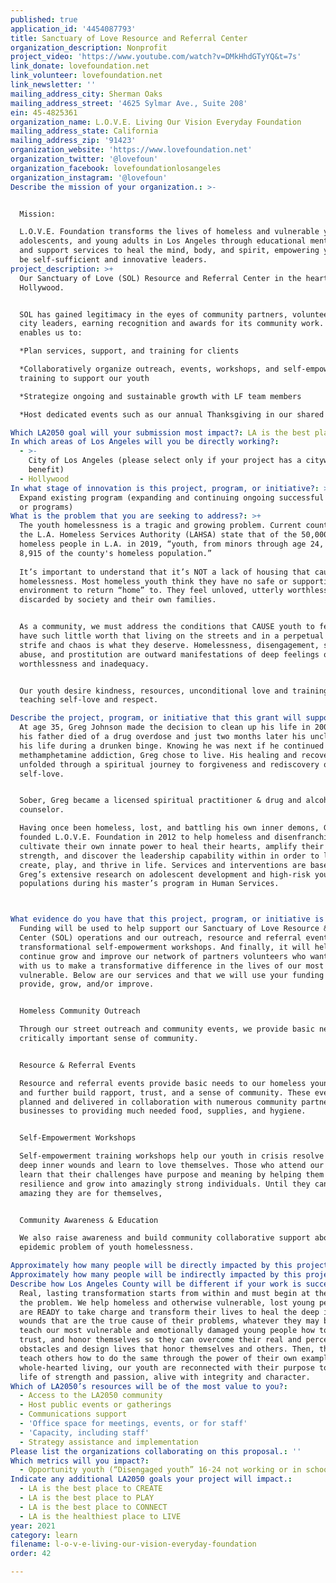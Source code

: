 ```yaml
---
published: true
application_id: '4454087793'
title: Sanctuary of Love Resource and Referral Center
organization_description: Nonprofit
project_video: 'https://www.youtube.com/watch?v=DMkHhdGTyYQ&t=7s'
link_donate: lovefoundation.net
link_volunteer: lovefoundation.net
link_newsletter: ''
mailing_address_city: Sherman Oaks
mailing_address_street: '4625 Sylmar Ave., Suite 208'
ein: 45-4825361
organization_name: L.O.V.E. Living Our Vision Everyday Foundation
mailing_address_state: California
mailing_address_zip: '91423'
organization_website: 'https://www.lovefoundation.net'
organization_twitter: '@lovefoun'
organization_facebook: lovefoundationlosangeles
organization_instagram: '@lovefoun'
Describe the mission of your organization.: >-


  Mission:

  L.O.V.E. Foundation transforms the lives of homeless and vulnerable youth,
  adolescents, and young adults in Los Angeles through educational mentorship
  and support services to heal the mind, body, and spirit, empowering youth to
  be self-sufficient and innovative leaders.
project_description: >+
  Our Sanctuary of Love (SOL) Resource and Referral Center in the heart of
  Hollywood. 


  SOL has gained legitimacy in the eyes of community partners, volunteers and
  city leaders, earning recognition and awards for its community work. SOL
  enables us to:

  *Plan services, support, and training for clients 

  *Collaboratively organize outreach, events, workshops, and self-empowerment
  training to support our youth

  *Strategize ongoing and sustainable growth with LF team members 

  *Host dedicated events such as our annual Thanksgiving in our shared space

Which LA2050 goal will your submission most impact?: LA is the best place to LEARN
In which areas of Los Angeles will you be directly working?:
  - >-
    City of Los Angeles (please select only if your project has a citywide
    benefit)
  - Hollywood
In what stage of innovation is this project, program, or initiative?: >-
  Expand existing program (expanding and continuing ongoing successful projects
  or programs)
What is the problem that you are seeking to address?: >+
  The youth homelessness is a tragic and growing problem. Current counts from
  the L.A. Homeless Services Authority (LAHSA) state that of the 50,000 - 60,000
  homeless people in L.A. in 2019, “youth, from minors through age 24, make up
  8,915 of the county's homeless population.” 
   
  It’s important to understand that it’s NOT a lack of housing that causes
  homelessness. Most homeless youth think they have no safe or supportive
  environment to return “home” to. They feel unloved, utterly worthless and
  discarded by society and their own families. 


  As a community, we must address the conditions that CAUSE youth to feel they
  have such little worth that living on the streets and in a perpetual cycle of
  strife and chaos is what they deserve. Homelessness, disengagement, substance
  abuse, and prostitution are outward manifestations of deep feelings of
  worthlessness and inadequacy. 


  Our youth desire kindness, resources, unconditional love and training,
  teaching self-love and respect. 

Describe the project, program, or initiative that this grant will support to address the problem identified.: >+
  At age 35, Greg Johnson made the decision to clean up his life in 2005 after
  his father died of a drug overdose and just two months later his uncle took
  his life during a drunken binge. Knowing he was next if he continued with his
  methamphetamine addiction, Greg chose to live. His healing and recovery
  unfolded through a spiritual journey to forgiveness and rediscovery of the
  self-love.


  Sober, Greg became a licensed spiritual practitioner & drug and alcohol
  counselor. 

  Having once been homeless, lost, and battling his own inner demons, Greg
  founded L.O.V.E. Foundation in 2012 to help homeless and disenfranchised youth
  cultivate their own innate power to heal their hearts, amplify their inner
  strength, and discover the leadership capability within in order to live,
  create, play, and thrive in life. Services and interventions are based on
  Greg’s extensive research on adolescent development and high-risk youth
  populations during his master’s program in Human Services.



What evidence do you have that this project, program, or initiative is or will be successful, and how will you define and measure success?: >+
  Funding will be used to help support our Sanctuary of Love Resource & Referral
  Center (SOL) operations and our outreach, resource and referral events, and
  transformational self-empowerment workshops. And finally, it will help us
  continue grow and improve our network of partners volunteers who want to work
  with us to make a transformative difference in the lives of our most
  vulnerable. Below are our services and that we will use your funding to help
  provide, grow, and/or improve.


  Homeless Community Outreach 

  Through our street outreach and community events, we provide basic needs and a
  critically important sense of community. 


  Resource & Referral Events

  Resource and referral events provide basic needs to our homeless young people
  and further build rapport, trust, and a sense of community. These events are
  planned and delivered in collaboration with numerous community partners and
  businesses to providing much needed food, supplies, and hygiene. 


  Self-Empowerment Workshops 

  Self-empowerment training workshops help our youth in crisis resolve their
  deep inner wounds and learn to love themselves. Those who attend our workshops
  learn that their challenges have purpose and meaning by helping them build
  resilience and grow into amazingly strong individuals. Until they can see how
  amazing they are for themselves, 


  Community Awareness & Education 

  We also raise awareness and build community collaborative support about the
  epidemic problem of youth homelessness. 

Approximately how many people will be directly impacted by this project, program, or initiative?: '2000'
Approximately how many people will be indirectly impacted by this project, program, or initiative?: '10000'
Describe how Los Angeles County will be different if your work is successful.: >-
  Real, lasting transformation starts from within and must begin at the core of
  the problem. We help homeless and otherwise vulnerable, lost young people who
  are READY to take charge and transform their lives to heal the deep inner
  wounds that are the true cause of their problems, whatever they may be. We
  teach our most vulnerable and emotionally damaged young people how to love,
  trust, and honor themselves so they can overcome their real and perceived
  obstacles and design lives that honor themselves and others. Then, they can
  teach others how to do the same through the power of their own example. With
  whole-hearted living, our youth are reconnected with their purpose to live a
  life of strength and passion, alive with integrity and character.
Which of LA2050’s resources will be of the most value to you?:
  - Access to the LA2050 community
  - Host public events or gatherings
  - Communications support
  - 'Office space for meetings, events, or for staff'
  - 'Capacity, including staff'
  - Strategy assistance and implementation
Please list the organizations collaborating on this proposal.: ''
Which metrics will you impact?:
  - Opportunity youth (“Disengaged youth” 16-24 not working or in school)
Indicate any additional LA2050 goals your project will impact.:
  - LA is the best place to CREATE
  - LA is the best place to PLAY
  - LA is the best place to CONNECT
  - LA is the healthiest place to LIVE
year: 2021
category: learn
filename: l-o-v-e-living-our-vision-everyday-foundation
order: 42

---
```

